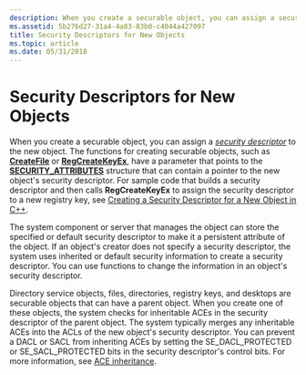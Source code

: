 ```yaml
---
description: When you create a securable object, you can assign a security descriptor to the new object.
ms.assetid: 5b276d27-31a4-4a83-83b0-c4044a427097
title: Security Descriptors for New Objects
ms.topic: article
ms.date: 05/31/2018
---
```


# Security Descriptors for New Objects

When you create a securable object, you can assign a [*security descriptor*](/windows/desktop/SecGloss/s-gly) to the new object. The functions for creating securable objects, such as [**CreateFile**](/windows/desktop/api/fileapi/nf-fileapi-createfilea) or [**RegCreateKeyEx**](/windows/desktop/api/winreg/nf-winreg-regcreatekeyexa), have a parameter that points to the [**SECURITY\_ATTRIBUTES**](/previous-versions/windows/desktop/legacy/aa379560(v=vs.85)) structure that can contain a pointer to the new object's security descriptor. For sample code that builds a security descriptor and then calls **RegCreateKeyEx** to assign the security descriptor to a new registry key, see [Creating a Security Descriptor for a New Object in C++](creating-a-security-descriptor-for-a-new-object-in-c--.md).

The system component or server that manages the object can store the specified or default security descriptor to make it a persistent attribute of the object. If an object's creator does not specify a security descriptor, the system uses inherited or default security information to create a security descriptor. You can use functions to change the information in an object's security descriptor.

Directory service objects, files, directories, registry keys, and desktops are securable objects that can have a parent object. When you create one of these objects, the system checks for inheritable ACEs in the security descriptor of the parent object. The system typically merges any inheritable ACEs into the ACLs of the new object's security descriptor. You can prevent a DACL or SACL from inheriting ACEs by setting the SE\_DACL\_PROTECTED or SE\_SACL\_PROTECTED bits in the security descriptor's control bits. For more information, see [ACE inheritance](ace-inheritance.md).

 

 
